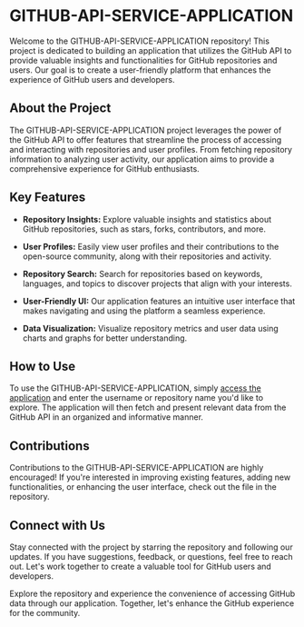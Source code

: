 # GITHUB-API-SERVICE-APPLICATION 

Welcome to the GITHUB-API-SERVICE-APPLICATION repository! This project is dedicated to building an application that utilizes the GitHub API to provide valuable insights and functionalities for GitHub repositories and users. Our goal is to create a user-friendly platform that enhances the experience of GitHub users and developers.

## About the Project

The GITHUB-API-SERVICE-APPLICATION project leverages the power of the GitHub API to offer features that streamline the process of accessing and interacting with repositories and user profiles. From fetching repository information to analyzing user activity, our application aims to provide a comprehensive experience for GitHub enthusiasts.

## Key Features

- **Repository Insights:** Explore valuable insights and statistics about GitHub repositories, such as stars, forks, contributors, and more.

- **User Profiles:** Easily view user profiles and their contributions to the open-source community, along with their repositories and activity.

- **Repository Search:** Search for repositories based on keywords, languages, and topics to discover projects that align with your interests.

- **User-Friendly UI:** Our application features an intuitive user interface that makes navigating and using the platform a seamless experience.

- **Data Visualization:** Visualize repository metrics and user data using charts and graphs for better understanding.

## How to Use

To use the GITHUB-API-SERVICE-APPLICATION, simply [access the application](#) and enter the username or repository name you'd like to explore. The application will then fetch and present relevant data from the GitHub API in an organized and informative manner.

## Contributions

Contributions to the GITHUB-API-SERVICE-APPLICATION are highly encouraged! If you're interested in improving existing features, adding new functionalities, or enhancing the user interface, check out the file in the repository.

## Connect with Us

Stay connected with the project by starring the repository and following our updates. If you have suggestions, feedback, or questions, feel free to reach out. Let's work together to create a valuable tool for GitHub users and developers.

Explore the repository and experience the convenience of accessing GitHub data through our application. Together, let's enhance the GitHub experience for the community.

